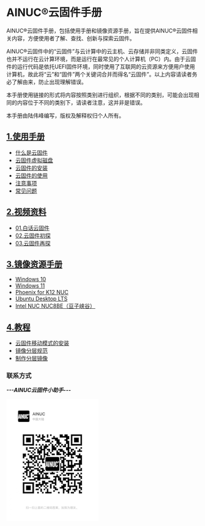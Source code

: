 # AINUC®️云固件手册

AINUC®️云固件手册，包括使用手册和镜像资源手册，旨在提供AINUC®️云固件相关内容，方便使用者了解、查找、创新与探索云固件。

AINUC®️云固件中的“云固件”与云计算中的云主机、云存储并非同类定义，云固件也并不运行在云计算环境，而是运行在最常见的个人计算机（PC）内。由于云固件的运行代码是依托UEFI固件环境，同时使用了互联网的云资源来方便用户使用计算机，故此将“云”和“固件”两个关键词合并而得名“云固件”。以上内容请读者务必了解由来，防止出现理解错误。

本手册使用链接的形式将内容按照类别进行组织，根据不同的类别，可能会出现相同的内容位于不同的类别下，请读者注意，这并非是错误。

本手册由陆伟峰编写，版权及解释权归个人所有。

## [1.使用手册](manuals/INDEX.md)

- [什么是云固件](manuals/INTRO.md)
- [云固件虚拟磁盘](manuals/VD.md)
- [云固件的安装](manuals/INSTALL.md)
- [云固件的使用](manuals/USAGE.md)
- [注意事项](manuals/ATTENTION.md)
- [常见问题](manuals/FAQ.md)

## [2.视频资料](videos/INDEX.md)

- [01.白话云固件](videos/MW-IN-A-NUTSHELL.md)
- [02.云固件初探](videos/MW-FIRST-LOOK.md)
- [03.云固件再探](videos/MW-SECOND-LOOK.md)

## [3.镜像资源手册](resources/INDEX.md)

- [Windows 10](resources/WINDOWS-10.md)
- [Windows 11](resources/WINDOWS-11.md)
- [Phoenix for K12 NUC](resources/PHOENIX-K12-NUC.md)
- [Ubuntu Desktop LTS](resources/UBUNTU-DESKTOP-LTS.md)
- [Intel NUC NUC8BE（豆子峡谷）](resources/INTEL-NUC-NUC8BE.md)

## [4.教程](manuals/TUTORIAL.md)

- [云固件移动模式的安装](manuals/MW-TO-GO.md)
- [镜像分层规范](manuals/LAYERS.md)
- [制作分层镜像](manuals/MAKE-LAYERS-IMAGES.md)

### 联系方式

***---AINUC云固件小助手---***

![AINUC云固件小助手微信](manuals/images/ainuc99.png "AINUC云固件小助手微信号")
